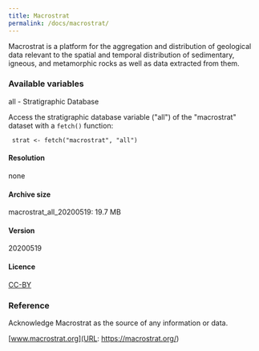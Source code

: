 ```yaml
---
title: Macrostrat	
permalink: /docs/macrostrat/
---
```

Macrostrat is a platform for the aggregation and distribution of geological data relevant to the spatial and temporal distribution of sedimentary, igneous, and metamorphic rocks as well as data extracted from them.




### Available variables 

all - Stratigraphic Database

Access the stratigraphic database variable ("all") of the "macrostrat" dataset with a `fetch()` function:

```{r}
 strat <- fetch("macrostrat", "all")

```

#### Resolution 

none

#### Archive size

macrostrat_all_20200519: 19.7 MB

#### Version

20200519

#### Licence


[CC-BY](https://opendefinition.org/licenses/cc-by/)


### Reference

Acknowledge Macrostrat as the source of any information or data. 

[www.macrostrat.org](URL: https://macrostrat.org/)


